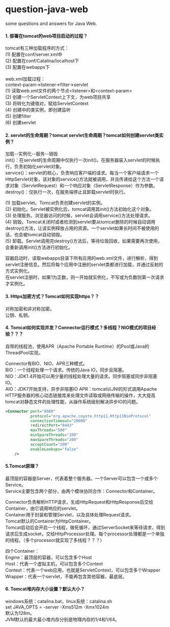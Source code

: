 # question-java-web
some questions and answers for Java Web.

#### 1. 部署在tomcat的web项目启动的过程？
tomcat有三种加载程序的方式：<br>
(1) 配置在conf/server.xml中<br>
(2) 配置在conf/Catalina/localhost下<br>
(3) 配置在webapps下
<br><br>
web.xml加载过程：<br>
context-param->listener->filter->servlet<br>
(1) 读取web.xml文件的两个节点&lt;listener&gt;和&lt;context-param&gt;<br>
(2) 创建一个ServletContext上下文，为web项目共享<br>
(3) 将<context-param>转化为键值对，赋给ServletContext<br>
(4) 创建<listener>中的类实例，即创建监听<br>
(5) 创建filter<br>
(6) 创建servlet<br>

#### 2. servlet的生命周期？tomcat servlet生命周期？tomcat如何创建servlet类实例？
加载--实例化--服务--销毁<br>
init()：在servlet的生命周期中仅执行一次init()。在服务器装入servlet的时候执行，负责初始化servlet对象。<br>
service()：servlet的核心，负责响应客户端的请求。每当一个客户端请求一个HttpServlet对象，该对象的service()方法就被调用，并且传递给这个方法一个请求对象（ServletRequest）和一个响应对象（ServletResponse）作为参数。<br>
destroy()：仅执行一次，在服务端停止且卸载servlet时执行。

(1) 加载servlet。Tomcat负责创建servlet的实例。<br>
(2) 初始化。Servlet被实例化后，tomcat调用其init()方法初始化这个对象。<br>
(3) 处理服务。浏览器访问的时候，servlet会调用service()方法处理请求。<br>
(4) 销毁。Tomcat关闭时或者检测到servlet要从tomcat删除的时候自动调用destroy()方法，让该实例释放占用的资源。一个servlet如果长时间不被使用的话，也会被tomcat自动销毁。<br>
(5) 卸载。Servlet调用完destroy()方法后，等待垃圾回收，如果需要再次使用，会重新调用init()方法进行初始化。

容器启动时，读取webapps目录下所有应用的web.xml文件，进行解析，得到servlet注册信息。然后将每个应用中注册的servlet类都进行加载，并通过反射的方式实例化。<br>
在servlet注册时，如果<load-on-startup>1</load-on-startup>为正数，则一开始就实例化，不写或为负数则第一次请求才实例化。

#### 3. Https加密方式？Tomcat如何实现https？？
对称加密和非对称加密。<br>
公钥、私钥。<br>

#### 4. Tomcat如何实现并发？Connector运行模式？多线程？NIO模式的项目经验？？？
自带的线程池，使用APR（Apache Portable Runtime）的Pool或Java的ThreadPool实现。<br>

Connector有BIO、NIO、APR三种模式。<br>
BIO：一个线程处理一个请求。传统的Java IO，同步且阻塞。<br>
NIO：JDK1.4开始可以用少量的线程处理大量的请求。同步阻塞或同步非阻塞IO。<br>
AIO：JDK7开始支持，异步非阻塞IO
APR：tomcat以JNI的形式调用Apache HTTP服务器的核心动态链接库来处理文件读取或网络传输的操作，大大提高tomcat对静态文件的处理性能，从操作系统级别解决异步IO的问题。
```xml
<Connector port="8080"
           protocol="org.apache.coyote.http11.Http11NioProtocol"
           connectionTimeout="20000"
           redirectPort="8443"
           maxThreads="500"
           minSpareThreads="100"
           maxSpareThreads="200"
           acceptCount="200"
           enableLookups="false"
    />
```

#### 5.Tomcat原理？
最顶层的容器是Server，代表着整个服务器。一个Server可以包含一个或多个Service。<br>
Service主要包含两个部分，由两个模块协同合作：Connector和Container。<br>

Connector负责解析HTTP请求，生成HttpRequest和HttpResponse后交给Container，由它调用响应的servlet。<br>
Container用于封装和管理Servlet，以及具体处理Request请求。<br>
Tomcat默认的Container为HttpContainer。<br>
Tomcat启动后会开启一个线程，做死循环，通过ServerSocket来等待请求，得到请求后生成socket，交给HttpProcessor处理。每个processor处理都是一个单独的线程。（多个processor就实现了多线程？？？）<br>

四个Container：<br>
Engine：最顶层的容器，可以包含多个Host<br>
Host：代表一个虚拟主机，可以包含多个Context<br>
Context：代表一个web应用，也就是ServletContext，可以包含多个Wrapper<br>
Wrapper：代表一个servlet，不能再包含其他容器，最底层。

#### 6. Tomcat堆内存大小设置？默认大小？
windows系统：catalina.bat，linux系统：catalina.sh<br>
set JAVA_OPTS = -server -Xms512m -Xmx1024m<br>
默认为128m。<br>
JVM默认的最大最小堆内存分别是物理内存的1/4和1/64。
